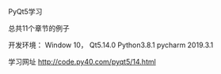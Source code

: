 PyQt5学习

总共11个章节的例子

开发环境： Window 10，  Qt5.14.0  Python3.8.1 pycharm 2019.3.1

学习网址
http://code.py40.com/pyqt5/14.html




